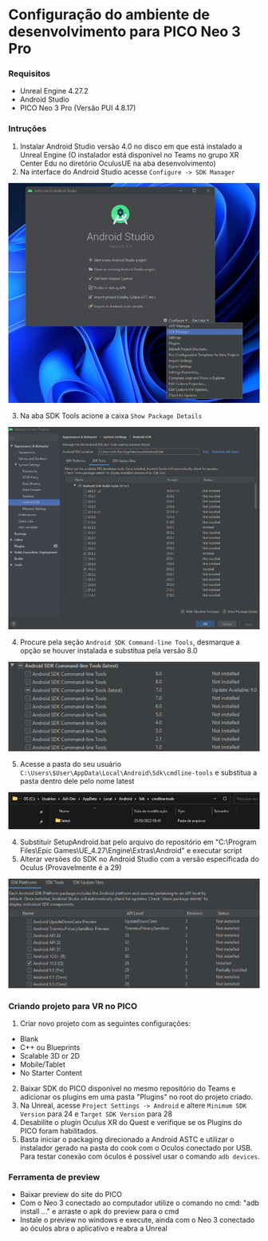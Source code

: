 # Configuração do ambiente de desenvolvimento para PICO Neo 3 Pro

### Requisitos
- Unreal Engine 4.27.2
- Android Studio
- PICO Neo 3 Pro (Versão PUI 4.8.17)

### Intruções
1. Instalar Android Studio versão 4.0 no disco em que está instalado a Unreal Engine (O instalador está disponível no Teams no grupo XR Center Edu no diretório OculusUE na aba desenvolvimento)
2. Na interface do Android Studio acesse `Configure -> SDK Manager`

![alt text](img/1.png)

3. Na aba SDK Tools acione a caixa `Show Package Details`

![alt text](img/2.png)

4. Procure pela seção `Android SDK Command-line Tools`, desmarque a opção se houver instalada e substitua pela versão 8.0

![alt text](img/3.png)

5. Acesse a pasta do seu usuário `C:\Users\$User\AppData\Local\Android\Sdk\cmdline-tools` e substitua a pasta dentro dele pelo nome latest

![alt text](img/4.png)

4. Substituir SetupAndroid.bat pelo arquivo do repositório em "C:\Program Files\Epic Games\UE_4.27\Engine\Extras\Android" e executar script
5. Alterar versões do SDK no Android Studio com a versão especificada do Oculus (Provavelmente é a 29)

![alt text](img/5.png)

### Criando projeto para VR no PICO
1. Criar novo projeto com as seguintes configurações:
- Blank
- C++ ou Blueprints
- Scalable 3D or 2D
- Mobile/Tablet
- No Starter Content
2. Baixar SDK do PICO disponível no mesmo repositório do Teams e adicionar os plugins em uma pasta "Plugins" no root do projeto criado.
3. Na Unreal, acesse `Project Settings -> Android` e altere `Minimum SDK Version` para 24 e `Target SDK Version` para 28
4. Desabilite o plugin Oculus XR do Quest e verifique se os Plugins do PICO foram habilitados.
5. Basta iniciar o packaging direcionado a Android ASTC e utilizar o instalador gerado na pasta do cook com o Oculos conectado por USB. Para testar conexão com óculos é possível usar o comando `adb devices`.

### Ferramenta de preview
- Baixar preview do site do PICO
- Com o Neo 3 conectado ao computador utilize o comando no cmd: "adb install ..." e arraste o apk do preview para o cmd
- Instale o preview no windows e execute, ainda com o Neo 3 conectado ao óculos abra o aplicativo e reabra a Unreal